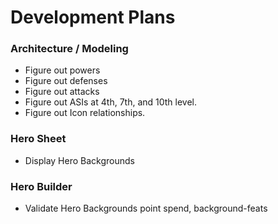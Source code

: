 # Development Plans

### Architecture / Modeling

* Figure out powers
* Figure out defenses
* Figure out attacks
* Figure out ASIs at 4th, 7th, and 10th level.
* Figure out Icon relationships.

### Hero Sheet

* Display Hero Backgrounds

### Hero Builder

* Validate Hero Backgrounds point spend, background-feats

